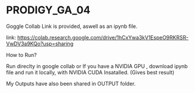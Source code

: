 # PRODIGY_GA_04
Goggle Collab Link is provided, aswell as an ipynb file.

link: https://colab.research.google.com/drive/1hCxYwa3kV1EspeO9RKRSR-VwDV3a9KQo?usp=sharing

How to Run?

Run direclty in google collab
or
If you have a NVIDIA GPU , download ipynb file and run it locally, with NVIDIA CUDA Insatalled. (Gives best result)

My Outputs have also been shared in OUTPUT folder.
